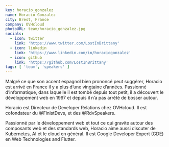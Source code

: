 ```yaml
---
key: horacio_gonzalez
name: Horacio Gonzalez
city: Brest, France
company: OVHcloud
photoURL: team/horacio_gonzalez.jpg
socials:
  - icon: twitter
    link: 'https://www.twitter.com/LostInBrittany'
  - icon: linkedin
    link: 'https://www.linkedin.com/in/horaciogonzalez'
  - icon: github
    link: 'https://github.com/LostInBrittany'
tags: [ 'team', 'speakers' ]
---
```


Malgré ce que son accent espagnol bien prononcé peut suggérer, Horacio est arrivé en France il y a plus d’une vingtaine d’années. Passionné d’informatique, dans laquelle il est tombé depuis tout petit, il a découvert le développement web en 1997 et depuis il n’a pas arrêté de bosser autour.

Horacio est Directeur de Developer Relations chez OVHcloud. Il est cofondateur du @FinistDevs, et des @RdvSpeakers.

Passionné par le développement web et tout ce qui gravite autour des composants web et des standards web, Horacio aime aussi discuter de Kubernetes, AI et le cloud en général. Il est Google Developer Expert (GDE) en Web Technologies and Flutter.